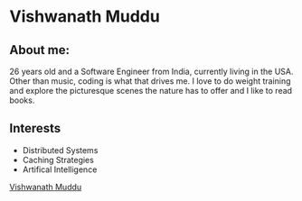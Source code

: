 # Vishwanath Muddu

## About me:

26 years old and a Software Engineer from India, currently living in the USA. Other than music, coding is what that drives me. I love to do weight training and explore the picturesque scenes the nature has to offer and I like to read books. 

## Interests

- Distributed Systems
- Caching Strategies
- Artifical Intelligence

[Vishwanath Muddu](https://github.com/v-Muddu)